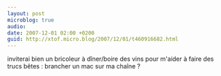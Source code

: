 ```yaml
---
layout: post
microblog: true
audio: 
date: 2007-12-01 02:00 +0200
guid: http://xtof.micro.blog/2007/12/01/t460916682.html
---
```

inviterai bien un bricoleur à dîner/boire des vins pour m'aider à faire des trucs bêtes :  brancher un mac sur ma chaîne ?
